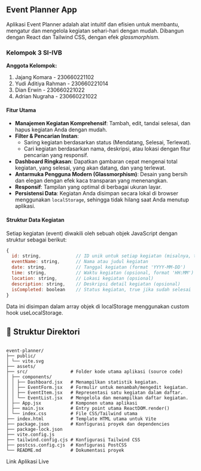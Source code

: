 ## Event Planner App 
Aplikasi Event Planner adalah alat intuitif dan efisien untuk membantu, mengatur dan mengelola kegiatan sehari-hari dengan mudah. Dibangun dengan React dan Tailwind CSS, dengan efek *glassmorphism.*
### Kelompok 3 SI-IVB
**Anggota Kelompok:**
1. Jajang Komara - 230660221102
2. Yudi Aditiya Rahman - 230660221014
3. Dian Erwin - 230660221022
4. Adrian Nugraha - 230660221022


#### Fitur Utama

* **Manajemen Kegiatan Komprehensif**: Tambah, edit, tandai selesai, dan hapus kegiatan Anda dengan mudah.
* **Filter & Pencarian Instan**:
    * Saring kegiatan berdasarkan status (Mendatang, Selesai, Terlewat).
    * Cari kegiatan berdasarkan nama, deskripsi, atau lokasi dengan fitur pencarian yang responsif.
* **Dashboard Ringkasan**: Dapatkan gambaran cepat mengenai total kegiatan, yang selesai, yang akan datang, dan yang terlewat.
* **Antarmuka Pengguna Modern (Glassmorphism)**: Desain yang bersih dan elegan dengan efek kaca transparan yang menenangkan.
* **Responsif**: Tampilan yang optimal di berbagai ukuran layar.
* **Persistensi Data**: Kegiatan Anda disimpan secara lokal di browser menggunakan `localStorage`, sehingga tidak hilang saat Anda menutup aplikasi.

#### Struktur Data Kegiatan

Setiap kegiatan (event) diwakili oleh sebuah objek JavaScript dengan struktur sebagai berikut:

```javascript
{
  id: string,             // ID unik untuk setiap kegiatan (misalnya, timestamp)
  eventName: string,      // Nama atau judul kegiatan
  date: string,           // Tanggal kegiatan (format 'YYYY-MM-DD')
  time: string,           // Waktu kegiatan (opsional, format 'HH:MM')
  location: string,       // Lokasi kegiatan (opsional)
  description: string,    // Deskripsi detail kegiatan (opsional)
  isCompleted: boolean    // Status kegiatan, true jika sudah selesai
}

```

Data ini disimpan dalam array objek di localStorage menggunakan custom hook useLocalStorage.


## 📁 Struktur Direktori

```

event-planner/
├── public/             
│ └── vite.svg
├── assets/            
├── src/                # Folder kode utama aplikasi (source code)
│ ├── components/       
│ │ ├── Dashboard.jsx   # Menampilkan statistik kegiatan.
│ │ ├── EventForm.jsx   # Formulir untuk menambah/mengedit kegiatan.
│ │ ├── EventItem.jsx   # Representasi satu kegiatan dalam daftar.
│ │ └── EventList.jsx   # Mengelola dan menampilkan daftar kegiatan.
│ ├── App.jsx           # Komponen utama aplikasi
│ ├── main.jsx          # Entry point utama ReactDOM.render()
│ └── index.css         # File CSS/Tailwind utama
├── index.html          # Template HTML utama untuk Vite
├── package.json        # Konfigurasi proyek dan dependencies
├── package-lock.json   
├── vite.config.js      
├── tailwind.config.cjs # Konfigurasi Tailwind CSS
├── postcss.config.cjs  # Konfigurasi PostCSS
└── README.md           # Dokumentasi proyek

```

 Link Aplikasi Live

```

```

